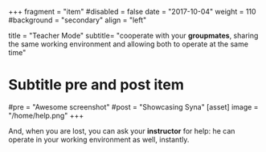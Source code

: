 +++
fragment = "item"
#disabled = false
date = "2017-10-04"
weight = 110
#background = "secondary"
align = "left"

title = "Teacher Mode"
subtitle= "cooperate with your **groupmates**, sharing the same working environment and allowing both to operate at the same time"

# Subtitle pre and post item
#pre = "Awesome screenshot"
#post = "Showcasing Syna"
[asset]
  image = "/home/help.png"
+++

And, when you are lost, you can ask your **instructor** for help: he can operate in your working environment as well, instantly.
